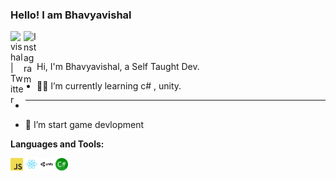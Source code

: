  ### Hello! I am Bhavyavishal


<a href="https://twitter.com/bhavyavishal1">
  <img align="left" alt="vishal | Twitter" width="21px" src="https://seeklogo.com/images/T/twitter-logo-A84FE9258E-seeklogo.com.png" />
</a> 
<a href="https://www.instagram.com/xortgamedevs/">
  <img align="left" alt="Instagram" width="21px" src=" https://www.shutterstock.com/image-photo/kazan-russia-october-27-2016-new-506008927"/>
</a> 
<br />
<br />

Hi, I'm  Bhavyavishal, a Self Taught Dev.

 
- 🍓🍓 I’m currently learning  c# , unity.
- _________________________________________
- 👯 I’m start game devlopment
 

**Languages and Tools:**  

<code><img height="20" src="https://raw.githubusercontent.com/github/explore/80688e429a7d4ef2fca1e82350fe8e3517d3494d/topics/javascript/javascript.png"></code>
<code><img height="20" src="https://raw.githubusercontent.com/github/explore/80688e429a7d4ef2fca1e82350fe8e3517d3494d/topics/react/react.png"></code>
<code><img height="20" src="https://raw.githubusercontent.com/github/explore/80688e429a7d4ef2fca1e82350fe8e3517d3494d/topics/unity/unity.png"></code>
 <code><img height="20" src="https://raw.githubusercontent.com/github/explore/80688e429a7d4ef2fca1e82350fe8e3517d3494d/topics/csharp/csharp.png"></code>
 
 
 
 
